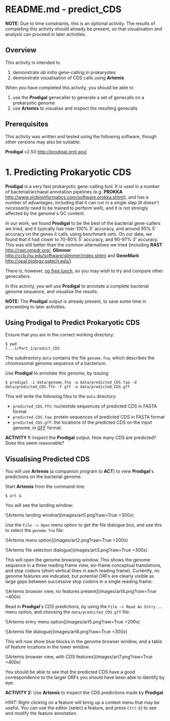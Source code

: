 # README.md - predict_CDS

**NOTE:** Due to time constraints, this is an optional activity. The results of completing this activity should already be present, so that visualisation and analysis can proceed in later activities.

## Overview

This activity is intended to 

1. demonstrate *ab initio* gene-calling in prokaryotes
2. demonstrate visualisation of CDS calls using **Artemis**

When you have completed this activity, you should be able to

1. use the **Prodigal** genecaller to generate a set of genecalls on a prokaryotic genome
2. use **Artemis** to visualise and inspect the resulting genecalls

## Prerequisites

This activity was written and tested using the following software, though other versions may also be suitable:

**Prodigal** v2.50 <http://prodigal.ornl.gov/>

# 1. Predicting Prokaryotic CDS

**Prodigal** is a very fast prokaryotic gene-calling tool. It is used in a number of bacterial/archaeal annotation pipelines (e.g. **PROKKA** <http://www.vicbioinformatics.com/software.prokka.shtml>), and has a number of advantages, including that it can run in a single step (it doesn't *necessarily* need to be trained to perform well), and it is not strongly affected by the genome's GC content.

In our work, we found **Prodigal** to be the best of the bacterial gene-callers we tried, and it typically has near-100% 3' accuracy, and around 95% 5' accuracy on the genes it calls, using benchmark sets. On our data, we found that it had closer to 70-80% 5' accuracy, and 90-97% 3' accuracy. This was still better than the common alternatives we tried (including **RAST** <http://rast.nmpdr.org/>, **Glimmer** <http://ccb.jhu.edu/software/glimmer/index.shtml> and **GeneMark** <http://opal.biology.gatech.edu/>).

There is, however, [no free lunch](http://en.wikipedia.org/wiki/No_free_lunch_in_search_and_optimization), so you may wish to try and compare other genecallers.

In this activity, you will use **Prodigal** to annotate a complete bacterial genome sequence, and visualise the results.

**NOTE:** The **Prodigal** output is already present, to save some time in proceeding to later activities.

## Using Prodigal to Predict Prokaryotic CDS

Ensure that you are in the correct working directory:

```
$ pwd
[...]/Part_2/predict_CDS
```

The subdirectory `data` contains the file `genome.fna`, which describes the chromosomal genome sequence of a bacterium.

Use **Prodigal** to annotate this genome, by issuing:

```
$ prodigal -i data/genome.fna -a data/predicted_CDS.faa -d data/predicted_CDS.ffn -f gff -o data/predicted_CDS.gff
```

This will write the following files to the `data` directory:

* `predicted_CDS.ffn`: nucleotide sequences of predicted CDS in FASTA format
* `predicted_CDS.faa`: protein sequences of predicted CDS in FASTA format
* `predicted_CDS.gff`: the locations of the predicted CDS on the input genome, in [GFF](http://www.sequenceontology.org/gff3.shtml) format.

**ACTIVITY 1:** Inspect the **Prodigal** output. How many CDS are predicted? Does this seem reasonable?

## Visualising Predicted CDS

You will use **Artemis** (a companion program to **ACT**) to view **Prodigal**'s predictions on the bacterial genome.

Start **Artemis** from the command-line:

```
$ art &
```
You will see the landing window:

![Artemis landing window](images/art1.png?raw=True =300x)

Use the `File -> Open` menu option to get the file dialogue box, and use this to select the `genome.fna` file:

![Artemis menu option](images/art2.png?raw=True =200x)

![Artemis file selection dialogue](images/art3.png?raw=True =300x)

This will open the genome browsing window. This shows the genome sequence in a three reading frame view, six-frame conceptual translations, and stop codons (short vertical lines in each reading frame). Currently, no genome features are indicated, but potential ORFs are clearly visible as large gaps between successive stop codons in a single reading frame:

![Artemis browser view, no features present](images/art4.png?raw=True =400x)

Read in **Prodigal**'s CDS predictions, by using the `File -> Read An Entry...` menu option,  and choosing the `data/predicted_CDS.gff` file:

![Artemis entry menu option](images/art5.png?raw=True =200x)

![Artemis file dialogue](images/art6.png?raw=True =300x)

This will now show blue blocks in the genome browser window, and a table of feature locations in the lower window.

![Artemis browser view, with CDS features](images/art7.png?raw=True =400x)

You should be able to see that the predicted CDS have a good correspondence to the larger ORFs you should have been able to identify by eye.

**ACTIVITY 2:** Use **Artemis** to inspect the CDS predictions made by **Prodigal**.

*HINT:* Right-clicking on a feature will bring up a context menu that may be useful. You can use the editor (select a feature, and press `Ctrl-E`) to see and modify the feature annotation.
